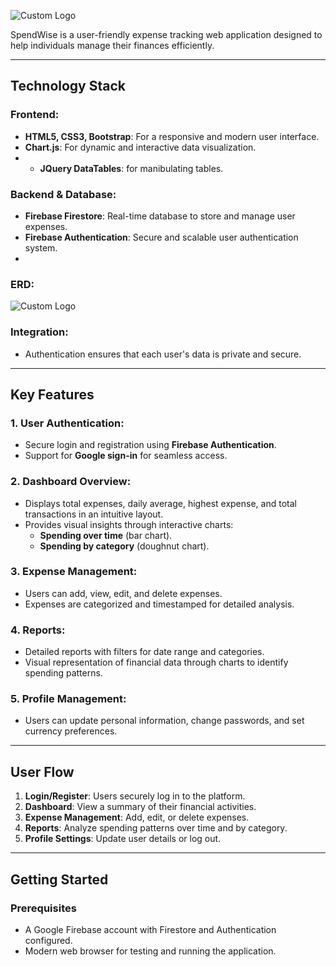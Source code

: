 ![Custom Logo](https://hermans-ent.com/Captureghg.PNG)


SpendWise is a user-friendly expense tracking web application designed to help individuals manage their finances efficiently.

---
## **Technology Stack**

### **Frontend:**
- **HTML5, CSS3, Bootstrap**: For a responsive and modern user interface.
- **Chart.js**: For dynamic and interactive data visualization.
- - **JQuery DataTables**: for manibulating tables.

### **Backend & Database:**
- **Firebase Firestore**: Real-time database to store and manage user expenses.
- **Firebase Authentication**: Secure and scalable user authentication system.
- 
### **ERD:**
![Custom Logo](https://hermans-ent.com/Blank%20diagram%20-%20Page%201.png)

### **Integration:**
- Authentication ensures that each user's data is private and secure.

---
## **Key Features**

### **1. User Authentication:**
- Secure login and registration using **Firebase Authentication**.
- Support for **Google sign-in** for seamless access.

### **2. Dashboard Overview:**
- Displays total expenses, daily average, highest expense, and total transactions in an intuitive layout.
- Provides visual insights through interactive charts:
  - **Spending over time** (bar chart).
  - **Spending by category** (doughnut chart).

### **3. Expense Management:**
- Users can add, view, edit, and delete expenses.
- Expenses are categorized and timestamped for detailed analysis.

### **4. Reports:**
- Detailed reports with filters for date range and categories.
- Visual representation of financial data through charts to identify spending patterns.


### **5. Profile Management:**
- Users can update personal information, change passwords, and set currency preferences.

---



## **User Flow**

1. **Login/Register**: Users securely log in to the platform.
2. **Dashboard**: View a summary of their financial activities.
3. **Expense Management**: Add, edit, or delete expenses.
4. **Reports**: Analyze spending patterns over time and by category.
5. **Profile Settings**: Update user details or log out.

---

## **Getting Started**

### **Prerequisites**
- A Google Firebase account with Firestore and Authentication configured.
- Modern web browser for testing and running the application.

